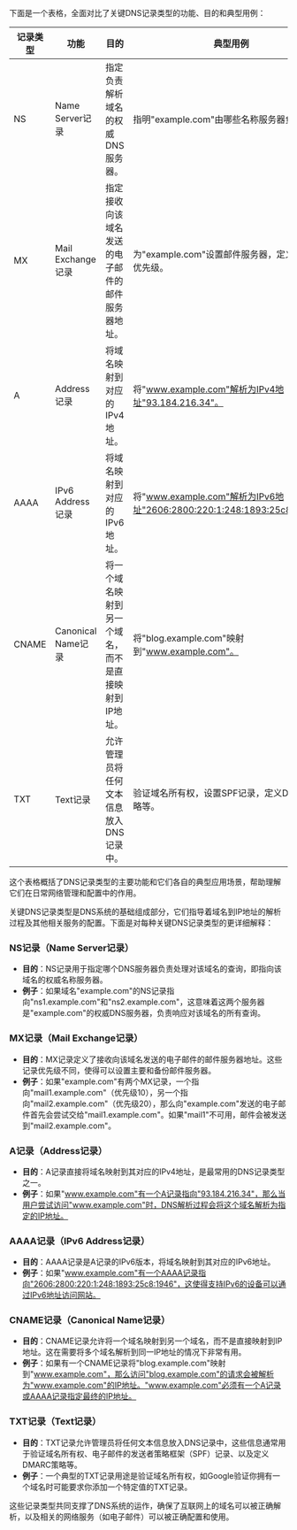 





下面是一个表格，全面对比了关键DNS记录类型的功能、目的和典型用例：

| 记录类型 | 功能               | 目的                                                 | 典型用例                                                     |
| -------- | ------------------ | ---------------------------------------------------- | ------------------------------------------------------------ |
| NS       | Name Server记录    | 指定负责解析域名的权威DNS服务器。                    | 指明"example.com"由哪些名称服务器负责管理。                  |
| MX       | Mail Exchange记录  | 指定接收向该域名发送的电子邮件的邮件服务器地址。     | 为"example.com"设置邮件服务器，定义邮件接收优先级。          |
| A        | Address记录        | 将域名映射到对应的IPv4地址。                         | 将"www.example.com"解析为IPv4地址"93.184.216.34"。           |
| AAAA     | IPv6 Address记录   | 将域名映射到对应的IPv6地址。                         | 将"www.example.com"解析为IPv6地址"2606:2800:220:1:248:1893:25c8:1946"。 |
| CNAME    | Canonical Name记录 | 将一个域名映射到另一个域名，而不是直接映射到IP地址。 | 将"blog.example.com"映射到"www.example.com"。                |
| TXT      | Text记录           | 允许管理员将任何文本信息放入DNS记录中。              | 验证域名所有权，设置SPF记录，定义DMARC策略等。               |

这个表格概括了DNS记录类型的主要功能和它们各自的典型应用场景，帮助理解它们在日常网络管理和配置中的作用。



关键DNS记录类型是DNS系统的基础组成部分，它们指导着域名到IP地址的解析过程及其他相关服务的配置。下面是对每种关键DNS记录类型的更详细解释：

### NS记录（Name Server记录）

- **目的**：NS记录用于指定哪个DNS服务器负责处理对该域名的查询，即指向该域名的权威名称服务器。
- **例子**：如果域名"example.com"的NS记录指向"ns1.example.com"和"ns2.example.com"，这意味着这两个服务器是"example.com"的权威DNS服务器，负责响应对该域名的所有查询。

### MX记录（Mail Exchange记录）

- **目的**：MX记录定义了接收向该域名发送的电子邮件的邮件服务器地址。这些记录优先级不同，使得可以设置主要和备份邮件服务器。
- **例子**：如果"example.com"有两个MX记录，一个指向"mail1.example.com"（优先级10），另一个指向"mail2.example.com"（优先级20），那么向"example.com"发送的电子邮件首先会尝试交给"mail1.example.com"。如果"mail1"不可用，邮件会被发送到"mail2.example.com"。

### A记录（Address记录）

- **目的**：A记录直接将域名映射到其对应的IPv4地址，是最常用的DNS记录类型之一。
- **例子**：如果"www.example.com"有一个A记录指向"93.184.216.34"，那么当用户尝试访问"www.example.com"时，DNS解析过程会将这个域名解析为指定的IP地址。

### AAAA记录（IPv6 Address记录）

- **目的**：AAAA记录是A记录的IPv6版本，将域名映射到其对应的IPv6地址。
- **例子**：如果"www.example.com"有一个AAAA记录指向"2606:2800:220:1:248:1893:25c8:1946"，这使得支持IPv6的设备可以通过IPv6地址访问网站。

### CNAME记录（Canonical Name记录）

- **目的**：CNAME记录允许将一个域名映射到另一个域名，而不是直接映射到IP地址。这在需要将多个域名解析到同一IP地址的情况下非常有用。
- **例子**：如果有一个CNAME记录将"blog.example.com"映射到"www.example.com"，那么访问"blog.example.com"的请求会被解析为"www.example.com"的IP地址。"www.example.com"必须有一个A记录或AAAA记录指定最终的IP地址。

### TXT记录（Text记录）

- **目的**：TXT记录允许管理员将任何文本信息放入DNS记录中，这些信息通常用于验证域名所有权、电子邮件的发送者策略框架（SPF）记录、以及定义DMARC策略等。
- **例子**：一个典型的TXT记录用途是验证域名所有权，如Google验证你拥有一个域名时可能要求你添加一个特定值的TXT记录。

这些记录类型共同支撑了DNS系统的运作，确保了互联网上的域名可以被正确解析，以及相关的网络服务（如电子邮件）可以被正确配置和使用。